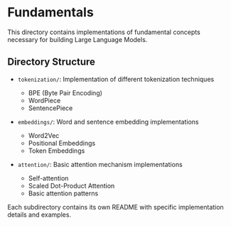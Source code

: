 # Fundamentals

This directory contains implementations of fundamental concepts necessary for building Large Language Models.

## Directory Structure

- `tokenization/`: Implementation of different tokenization techniques
  - BPE (Byte Pair Encoding)
  - WordPiece
  - SentencePiece
  
- `embeddings/`: Word and sentence embedding implementations
  - Word2Vec
  - Positional Embeddings
  - Token Embeddings
  
- `attention/`: Basic attention mechanism implementations
  - Self-attention
  - Scaled Dot-Product Attention
  - Basic attention patterns

Each subdirectory contains its own README with specific implementation details and examples. 